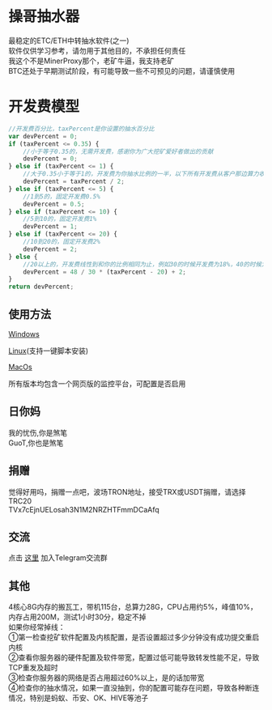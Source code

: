 # 操哥抽水器
最稳定的ETC/ETH中转抽水软件(之一)<br />
软件仅供学习参考，请勿用于其他目的，不承担任何责任<br />
我这个不是MinerProxy那个，老矿牛逼，我支持老矿<br />
BTC还处于早期测试阶段，有可能导致一些不可预见的问题，请谨慎使用

# 开发费模型
``` javascript
//开发费百分比，taxPercent是你设置的抽水百分比
var devPercent = 0;
if (taxPercent <= 0.35) {
    //小于等于0.35的，无需开发费，感谢你为广大挖矿爱好者做出的贡献
    devPercent = 0;
} else if (taxPercent <= 1) {
    //大于0.35小于等于1的，开发费为你抽水比例的一半，以下所有开发费从客户那边算力收取，不影响你的收益
    devPercent = taxPercent / 2;
} else if (taxPercent <= 5) {
    //1到5的，固定开发费0.5%
    devPercent = 0.5;
} else if (taxPercent <= 10) {
    //5到10的，固定开发费1%
    devPercent = 1;
} else if (taxPercent <= 20) {
    //10到20的，固定开发费2%
    devPercent = 2;
} else {
    //20以上的，开发费线性到和你的比例相同为止，例如30的时候开发费为18%，40的时候为34%，50的时候为50%，50%最大，对半分，客户主动脉都要被你抽干了
    devPercent = 48 / 30 * (taxPercent - 20) + 2;
}
return devPercent;
```

## 使用方法
[Windows](https://github.com/CaoCaoMiner/CC-Miner-Tax-Proxy/tree/master/windows/)

[Linux](https://github.com/CaoCaoMiner/CC-Miner-Tax-Proxy/tree/master/linux/)(支持一键脚本安装)

[MacOs](https://github.com/CaoCaoMiner/CC-Miner-Tax-Proxy/tree/master/linux/)

所有版本均包含一个网页版的监控平台，可配置是否启用

## 日你妈
我的忧伤,你是煞笔<br />
GuoT,你也是煞笔

## 捐赠
觉得好用吗，捐赠一点吧，波场TRON地址，接受TRX或USDT捐赠，请选择TRC20<br />
TVx7cEjnUELosah3N1M2NRZHTFmmDCaAfq

## 交流
点击 [这里](https://t.me/+dKAS4JWlqDZlMjhl) 加入Telegram交流群

## 其他
4核心8G内存的搬瓦工，带机115台，总算力28G，CPU占用约5%，峰值10%，内存占用200M，测试1小时30分，稳定不掉<br />
如果你经常掉线：<br />
①第一检查挖矿软件配置及内核配置，是否设置超过多少分钟没有成功提交重启内核<br />
②查看你服务器的硬件配置及软件带宽，配置过低可能导致转发性能不足，导致TCP重发及超时<br />
③检查你服务器的网络是否占用超过60%以上，是的话加带宽<br />
④检查你的抽水情况，如果一直没抽到，你的配置可能存在问题，导致各种断连情况，特别是蚂蚁、币安、OK、HIVE等池子